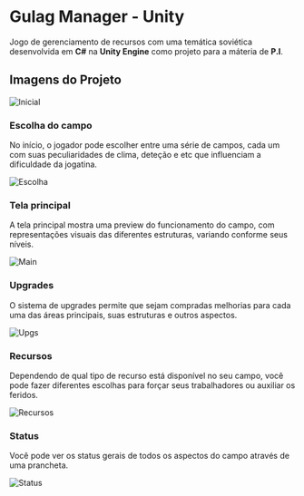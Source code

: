 # Gulag Manager - Unity 

Jogo de gerenciamento de recursos  com uma temática soviética desenvolvida em **C#** na **Unity Engine** como projeto para a máteria de **P.I**.

## Imagens do Projeto

![Inicial](https://i.ibb.co/pRvcHBC/inicial.gif)


### Escolha do campo

No início, o jogador pode escolher entre uma série de campos, cada um com suas peculiaridades de clima, deteção e etc que influenciam a dificuldade da jogatina.

![Escolha](https://i.ibb.co/cX0y266/selection.gif)

### Tela principal

A tela principal mostra uma preview do funcionamento do campo, com representações visuais das diferentes estruturas, variando conforme seus níveis.

![Main](https://i.ibb.co/GtM0qqF/gameplay.gif)

### Upgrades

O sistema de upgrades permite que sejam compradas melhorias para cada uma das áreas principais, suas estruturas e outros aspectos.

![Upgs](https://i.ibb.co/f1p7PQ5/upgrades.gif)

### Recursos

Dependendo de qual tipo de recurso está disponível no seu campo, você pode fazer diferentes escolhas para forçar seus trabalhadores ou auxiliar os feridos.

![Recursos](https://i.ibb.co/ypsyxXv/recursos.gif)


### Status

Você pode ver os status gerais de todos os aspectos do campo através de uma prancheta.

![Status](https://i.ibb.co/MDnLMnF/status.gif)
